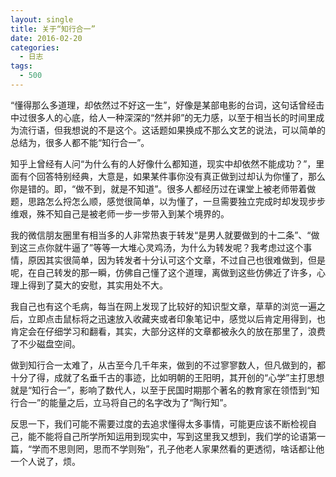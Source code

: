 ```yaml
---
layout: single
title: 关于“知行合一”
date: 2016-02-20
categories:
  - 日志
tags:
  - 500
---
```


“懂得那么多道理，却依然过不好这一生”，好像是某部电影的台词，这句话曾经击中过很多人的心底，给人一种深深的“然并卵”的无力感，以至于相当长的时间里成为流行语，但我想说的不是这个。这话题如果换成不那么文艺的说法，可以简单的总结为，很多人都不能“知行合一”。

知乎上曾经有人问“为什么有的人好像什么都知道，现实中却依然不能成功？”，里面有个回答特别经典，大意是，如果某件事你没有真正做到过却认为你懂了，那么你是错的。即，“做不到，就是不知道”。很多人都经历过在课堂上被老师带着做题，思路怎么捋怎么顺，感觉很简单，以为懂了，一旦需要独立完成时却发现步步维艰，殊不知自己是被老师一步一步带入到某个境界的。

我的微信朋友圈里有相当多的人非常热衷于转发“是男人就要做到的十二条”、“做到这三点你就牛逼了”等等一大堆心灵鸡汤，为什么为转发呢？我考虑过这个事情，原因其实很简单，因为转发者十分认可这个文章，不过自己也很难做到，但是呢，在自己转发的那一瞬，仿佛自己懂了这个道理，离做到这些仿佛近了许多，心理上得到了莫大的安慰，其实用处不大。

我自己也有这个毛病，每当在网上发现了比较好的知识型文章，草草的浏览一遍之后，立即点击鼠标将之迅速放入收藏夹或者印象笔记中，感觉以后肯定用得到，也肯定会在仔细学习和翻看，其实，大部分这样的文章都被永久的放在那里了，浪费了不少磁盘空间。

做到知行合一太难了，从古至今几千年来，做到的不过寥寥数人，但凡做到的，都十分了得，成就了名垂千古的事迹，比如明朝的王阳明，其开创的“心学”主打思想就是“知行合一”，影响了数代人，以至于民国时期那个著名的教育家在领悟到“知行合一”的能量之后，立马将自己的名字改为了“陶行知”。

反思一下，我们可能不需要过度的去追求懂得太多事情，可能更应该不断检视自己，能不能将自己所学所知运用到现实中，写到这里我又想到，我们学的论语第一篇，“学而不思则罔，思而不学则殆”，孔子他老人家果然看的更透彻，啥话都让他一个人说了，烦。
